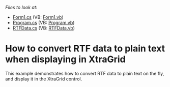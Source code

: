 <!-- default file list -->
*Files to look at*:

* [Form1.cs](./CS/WindowsApplication289/Form1.cs) (VB: [Form1.vb](./VB/WindowsApplication289/Form1.vb))
* [Program.cs](./CS/WindowsApplication289/Program.cs) (VB: [Program.vb](./VB/WindowsApplication289/Program.vb))
* [RTFData.cs](./CS/WindowsApplication289/RTFData.cs) (VB: [RTFData.vb](./VB/WindowsApplication289/RTFData.vb))
<!-- default file list end -->
# How to convert RTF data to plain text when displaying in XtraGrid


<p>This example demonstrates how to convert RTF data to plain text on the fly, and display it in the XtraGrid control.</p>

<br/>


